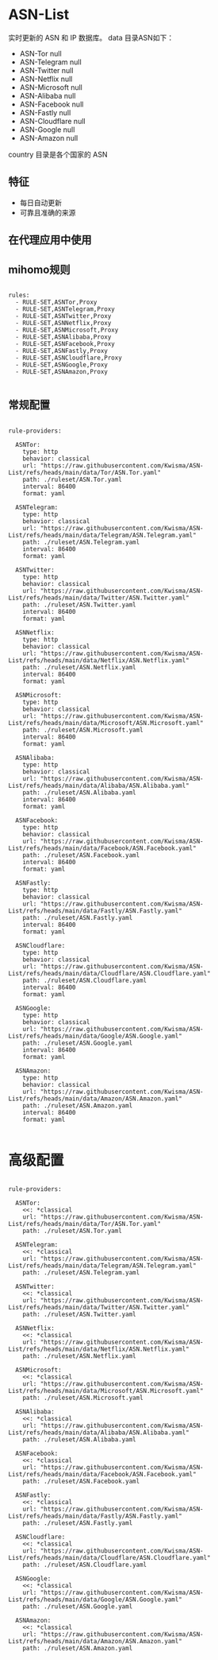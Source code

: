 
# ASN-List

实时更新的 ASN 和 IP 数据库。
data 目录ASN如下：
- ASN-Tor null
- ASN-Telegram null
- ASN-Twitter null
- ASN-Netflix null
- ASN-Microsoft null
- ASN-Alibaba null
- ASN-Facebook null
- ASN-Fastly null
- ASN-Cloudflare null
- ASN-Google null
- ASN-Amazon null

country 目录是各个国家的 ASN

## 特征

- 每日自动更新
- 可靠且准确的来源

## 在代理应用中使用

## mihomo规则

<pre><code class="language-javascript">
rules:
  - RULE-SET,ASNTor,Proxy
  - RULE-SET,ASNTelegram,Proxy
  - RULE-SET,ASNTwitter,Proxy
  - RULE-SET,ASNNetflix,Proxy
  - RULE-SET,ASNMicrosoft,Proxy
  - RULE-SET,ASNAlibaba,Proxy
  - RULE-SET,ASNFacebook,Proxy
  - RULE-SET,ASNFastly,Proxy
  - RULE-SET,ASNCloudflare,Proxy
  - RULE-SET,ASNGoogle,Proxy
  - RULE-SET,ASNAmazon,Proxy

</code></pre>

## 常规配置

<pre><code class="language-javascript">
rule-providers:

  ASNTor:
    type: http
    behavior: classical
    url: "https://raw.githubusercontent.com/Kwisma/ASN-List/refs/heads/main/data/Tor/ASN.Tor.yaml"
    path: ./ruleset/ASN.Tor.yaml
    interval: 86400
    format: yaml

  ASNTelegram:
    type: http
    behavior: classical
    url: "https://raw.githubusercontent.com/Kwisma/ASN-List/refs/heads/main/data/Telegram/ASN.Telegram.yaml"
    path: ./ruleset/ASN.Telegram.yaml
    interval: 86400
    format: yaml

  ASNTwitter:
    type: http
    behavior: classical
    url: "https://raw.githubusercontent.com/Kwisma/ASN-List/refs/heads/main/data/Twitter/ASN.Twitter.yaml"
    path: ./ruleset/ASN.Twitter.yaml
    interval: 86400
    format: yaml

  ASNNetflix:
    type: http
    behavior: classical
    url: "https://raw.githubusercontent.com/Kwisma/ASN-List/refs/heads/main/data/Netflix/ASN.Netflix.yaml"
    path: ./ruleset/ASN.Netflix.yaml
    interval: 86400
    format: yaml

  ASNMicrosoft:
    type: http
    behavior: classical
    url: "https://raw.githubusercontent.com/Kwisma/ASN-List/refs/heads/main/data/Microsoft/ASN.Microsoft.yaml"
    path: ./ruleset/ASN.Microsoft.yaml
    interval: 86400
    format: yaml

  ASNAlibaba:
    type: http
    behavior: classical
    url: "https://raw.githubusercontent.com/Kwisma/ASN-List/refs/heads/main/data/Alibaba/ASN.Alibaba.yaml"
    path: ./ruleset/ASN.Alibaba.yaml
    interval: 86400
    format: yaml

  ASNFacebook:
    type: http
    behavior: classical
    url: "https://raw.githubusercontent.com/Kwisma/ASN-List/refs/heads/main/data/Facebook/ASN.Facebook.yaml"
    path: ./ruleset/ASN.Facebook.yaml
    interval: 86400
    format: yaml

  ASNFastly:
    type: http
    behavior: classical
    url: "https://raw.githubusercontent.com/Kwisma/ASN-List/refs/heads/main/data/Fastly/ASN.Fastly.yaml"
    path: ./ruleset/ASN.Fastly.yaml
    interval: 86400
    format: yaml

  ASNCloudflare:
    type: http
    behavior: classical
    url: "https://raw.githubusercontent.com/Kwisma/ASN-List/refs/heads/main/data/Cloudflare/ASN.Cloudflare.yaml"
    path: ./ruleset/ASN.Cloudflare.yaml
    interval: 86400
    format: yaml

  ASNGoogle:
    type: http
    behavior: classical
    url: "https://raw.githubusercontent.com/Kwisma/ASN-List/refs/heads/main/data/Google/ASN.Google.yaml"
    path: ./ruleset/ASN.Google.yaml
    interval: 86400
    format: yaml

  ASNAmazon:
    type: http
    behavior: classical
    url: "https://raw.githubusercontent.com/Kwisma/ASN-List/refs/heads/main/data/Amazon/ASN.Amazon.yaml"
    path: ./ruleset/ASN.Amazon.yaml
    interval: 86400
    format: yaml

</code></pre>

# 高级配置

<pre><code class="language-javascript">
rule-providers:

  ASNTor:
    <<: *classical
    url: "https://raw.githubusercontent.com/Kwisma/ASN-List/refs/heads/main/data/Tor/ASN.Tor.yaml"
    path: ./ruleset/ASN.Tor.yaml

  ASNTelegram:
    <<: *classical
    url: "https://raw.githubusercontent.com/Kwisma/ASN-List/refs/heads/main/data/Telegram/ASN.Telegram.yaml"
    path: ./ruleset/ASN.Telegram.yaml

  ASNTwitter:
    <<: *classical
    url: "https://raw.githubusercontent.com/Kwisma/ASN-List/refs/heads/main/data/Twitter/ASN.Twitter.yaml"
    path: ./ruleset/ASN.Twitter.yaml

  ASNNetflix:
    <<: *classical
    url: "https://raw.githubusercontent.com/Kwisma/ASN-List/refs/heads/main/data/Netflix/ASN.Netflix.yaml"
    path: ./ruleset/ASN.Netflix.yaml

  ASNMicrosoft:
    <<: *classical
    url: "https://raw.githubusercontent.com/Kwisma/ASN-List/refs/heads/main/data/Microsoft/ASN.Microsoft.yaml"
    path: ./ruleset/ASN.Microsoft.yaml

  ASNAlibaba:
    <<: *classical
    url: "https://raw.githubusercontent.com/Kwisma/ASN-List/refs/heads/main/data/Alibaba/ASN.Alibaba.yaml"
    path: ./ruleset/ASN.Alibaba.yaml

  ASNFacebook:
    <<: *classical
    url: "https://raw.githubusercontent.com/Kwisma/ASN-List/refs/heads/main/data/Facebook/ASN.Facebook.yaml"
    path: ./ruleset/ASN.Facebook.yaml

  ASNFastly:
    <<: *classical
    url: "https://raw.githubusercontent.com/Kwisma/ASN-List/refs/heads/main/data/Fastly/ASN.Fastly.yaml"
    path: ./ruleset/ASN.Fastly.yaml

  ASNCloudflare:
    <<: *classical
    url: "https://raw.githubusercontent.com/Kwisma/ASN-List/refs/heads/main/data/Cloudflare/ASN.Cloudflare.yaml"
    path: ./ruleset/ASN.Cloudflare.yaml

  ASNGoogle:
    <<: *classical
    url: "https://raw.githubusercontent.com/Kwisma/ASN-List/refs/heads/main/data/Google/ASN.Google.yaml"
    path: ./ruleset/ASN.Google.yaml

  ASNAmazon:
    <<: *classical
    url: "https://raw.githubusercontent.com/Kwisma/ASN-List/refs/heads/main/data/Amazon/ASN.Amazon.yaml"
    path: ./ruleset/ASN.Amazon.yaml

</code></pre>
        